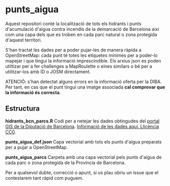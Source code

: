 # punts_aigua
Aquest repositori conté la localització de tots els hidrants i punts d'acumulació d'aigua contra incendis de la demarcació de Barcelona així com una capa dels que es troben en cada parc natural o zona protegida d'aquest territori.

S'han tractat les dades per a poder pujar-les de manera ràpida a OpenStreetMap: cada punt té totes les etiquetes mínimes per a poder-lo mapejar i que tingui la informació imprescindible. Els arxius json es poden utiltizar per a fer challenges a MapRoulette o eines similars o bé per a utilitzar-los amb ID o JOSM directament.

ATENCIÓ: s'han detectat alguns errors en la informació oferta per la DIBA. Per tant, en cas que el punt tingui una imatge associada **cal comprovar que la informació és correcta**.

## Estructura

**hidrants_bcn_parcs.R** Codi per a netejar les dades obtingudes del [portal GIS de la Diputació de Barcelona](https://gisportal.diba.cat/incendis/). [Informació de les dades aquí. Llicència CC0](https://dadesobertes.diba.cat/datasets/xarxa-de-punts-daigua-de-prevencio-dincendis-forestals).

**punts_aigua_def.json** Capa vectorial amb tots els punts d'aigua preparats per a pujar a OpenStreetMap.

**punts_aigua_parcs** Carpeta amb una capa vectorial pels punts d'aigua de cada parc o zona protegida de la Província de Barcelona.

Per a qualsevol dubte, correcció o apunt, si us plau obriu un issue que el contestarem tant ràpid com puguem.

